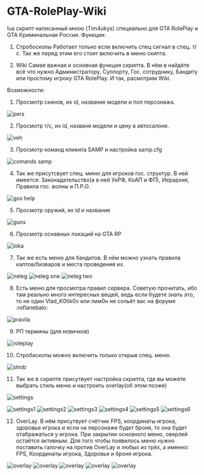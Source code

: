# GTA-RolePlay-Wiki
lua скрипт написанный мною (Tim4ukys) специально для GTA RolePlay и GTA Криминальная Россия. 
Функции: 

1) Стробоскопы
Работает только если включить спец сигнал в спец. т/с. Так же перед этим его стоит включить в меню скипта.

2) Wiki 
Самая важная и основная функция скрипта. В нём в найдёте всё что нужно Администратору, Суппорту, Гос. сотруднику, Бандиту или простому игроку GTA RolePlay.
И так, расмотрим Wiki.

Возможности:

1) Просмотр скинов, их id, название модели и пол персонажа.

![pers](https://i.imgur.com/I7A54Ih.png)

2) Просмотр т/с, их id, назване модели и цену в автосалоне.

![veh](https://i.imgur.com/db1Nrft.png)

3) Просмотр команд клиента SAMP и настройка samp.cfg

![comands samp](https://i.imgur.com/bpQLiqM.png)

4) Так же присутсвует спец. миню для игроков гос. структур. В ней имеется: Законадательство(а в ней УкРФ, КоАП и ФП), Иерархия, Правила гос. волны и П.Р.О.

![gos help](https://i.imgur.com/CLwXnbB.png)

5) Просмотр оружий, их id и название

![guns](https://i.imgur.com/dRAZ4se.png)

6) Просмотр оснавных локаций на GTA RP

![loka](https://i.imgur.com/jbgBWEM.png)

7) Так же есть меню для бандитов. В нём можно узнать правила каптов/бизваров и места проведения их.

![neleg](https://i.imgur.com/sNOGbp1.png) ![neleg one](https://i.imgur.com/h6qQYOm.png) ![neleg two](https://i.imgur.com/s4pFqPC.png)

8) Есть меню для просмотра правил сервера. Советую прочитать, ибо там реально много интересных вещей, ведь если будете знать это, то не один Vlad_K0tik0v или лим0н не сольёт вас на форуме :roflanebalo:

![pravila](https://i.imgur.com/585D7tD.png)

9) РП термины (для новичков)

![roleplay](https://i.imgur.com/vhJe8ug.png)

10) Стробаскопы можно включить только открыв спец. меню.

![strob](https://i.imgur.com/kSEfA8o.png)

11) Так же в скрипте присутвует настройка скрипта, где вы можете выбрать стиль меню и настроить overlay(об этом позже)

![settings](https://i.imgur.com/oDDeOHa.png)

![settings1](https://i.imgur.com/VJrGvoB.png) ![settings2](https://i.imgur.com/MO9h47R.png) ![settings3](https://i.imgur.com/TqN6LyT.png) ![settings4](https://i.imgur.com/e4XWzSM.png) ![settings5](https://i.imgur.com/hNaFUOG.png) ![settings6](https://i.imgur.com/VVNxRDw.png)

12) OverLay. В нём присутвует счётчик FPS, координаты игрока, здоровье игрока и если на персонаже будет броня, то она будет отабражаться у игрока. При закрытии основного меню, оверлей остаётся активным. Для того чтобы появилось меню нужно поставить галочку на против OverLay и любых из трёх, а именно: FPS, Координаты игрока, Здоровье и броня игрока. 

![overlay](https://i.imgur.com/pBvhbGs.png) ![overlay](https://i.imgur.com/Xldesao.png) ![overlay](https://i.imgur.com/VtgpBGt.png) ![overlay](https://i.imgur.com/xcxacLl.png) ![overlay](https://i.imgur.com/1vmu9mj.png)
